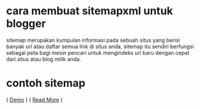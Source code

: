# cara membuat sitemapxml untuk blogger
sitemap merupakan kumpulan informasi pada sebuah situs yang berisi banyak url atau daftar semua link di situs anda, sitemap itu sendiri berfungsi sebagai peta bagi mesin pencari untuk mengindeks url baru dengan cepat dari situs atau blog milik anda.
# contoh sitemap
( <a href="https://www.samuelpasaribu.com/p/daftar-isi.html">Demo</a> )
( <a href="https://www.samuelpasaribu.com/2021/02/cara-membuat-sitemap-di-blogger.html">Read More</a> )
